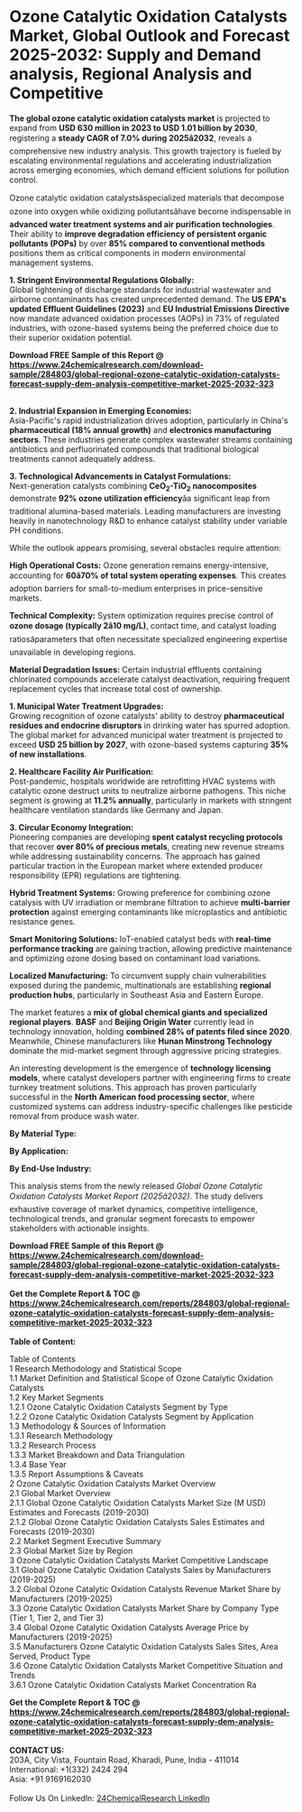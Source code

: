 <h1>Ozone Catalytic Oxidation Catalysts Market, Global Outlook and Forecast 2025-2032: Supply and Demand analysis, Regional Analysis and Competitive</h1><p><strong>The global ozone catalytic oxidation catalysts market</strong> is projected to expand from <strong>USD 630 million in 2023 to USD 1.01 billion by 2030</strong>, registering a <strong>steady CAGR of 7.0% during 2025â2032</strong>, reveals a comprehensive new industry analysis. This growth trajectory is fueled by escalating environmental regulations and accelerating industrialization across emerging economies, which demand efficient solutions for pollution control.</p><p>Ozone catalytic oxidation catalystsâspecialized materials that decompose ozone into oxygen while oxidizing pollutantsâhave become indispensable in <strong>advanced water treatment systems and air purification technologies</strong>. Their ability to <strong>improve degradation efficiency of persistent organic pollutants (POPs)</strong> by over <strong>85% compared to conventional methods</strong> positions them as critical components in modern environmental management systems.</p><p><strong>1. Stringent Environmental Regulations Globally:</strong><br>
Global tightening of discharge standards for industrial wastewater and airborne contaminants has created unprecedented demand. The <strong>US EPA's updated Effluent Guidelines (2023)</strong> and <strong>EU Industrial Emissions Directive</strong> now mandate advanced oxidation processes (AOPs) in 73% of regulated industries, with ozone-based systems being the preferred choice due to their superior oxidation potential.</p><div><b>Download FREE Sample of this Report @ 
            <a href="https://www.24chemicalresearch.com/download-sample/284803/global-regional-ozone-catalytic-oxidation-catalysts-forecast-supply-dem-analysis-competitive-market-2025-2032-323">
            https://www.24chemicalresearch.com/download-sample/284803/global-regional-ozone-catalytic-oxidation-catalysts-forecast-supply-dem-analysis-competitive-market-2025-2032-323</a></b></div><br><p><strong>2. Industrial Expansion in Emerging Economies:</strong><br>
Asia-Pacific's rapid industrialization drives adoption, particularly in China's <strong>pharmaceutical (18% annual growth)</strong> and <strong>electronics manufacturing sectors</strong>. These industries generate complex wastewater streams containing antibiotics and perfluorinated compounds that traditional biological treatments cannot adequately address.</p><p><strong>3. Technological Advancements in Catalyst Formulations:</strong><br>
Next-generation catalysts combining <strong>CeO<sub>2</sub>-TiO<sub>2</sub> nanocomposites</strong> demonstrate <strong>92% ozone utilization efficiency</strong>âa significant leap from traditional alumina-based materials. Leading manufacturers are investing heavily in nanotechnology R&amp;D to enhance catalyst stability under variable PH conditions.</p><p>While the outlook appears promising, several obstacles require attention:</p><p><strong>High Operational Costs:</strong> Ozone generation remains energy-intensive, accounting for <strong>60â70% of total system operating expenses</strong>. This creates adoption barriers for small-to-medium enterprises in price-sensitive markets.</p><p><strong>Technical Complexity:</strong> System optimization requires precise control of <strong>ozone dosage (typically 2â10 mg/L)</strong>, contact time, and catalyst loading ratiosâparameters that often necessitate specialized engineering expertise unavailable in developing regions.</p><p><strong>Material Degradation Issues:</strong> Certain industrial effluents containing chlorinated compounds accelerate catalyst deactivation, requiring frequent replacement cycles that increase total cost of ownership.</p><p><strong>1. Municipal Water Treatment Upgrades:</strong><br>
Growing recognition of ozone catalysts' ability to destroy <strong>pharmaceutical residues and endocrine disruptors</strong> in drinking water has spurred adoption. The global market for advanced municipal water treatment is projected to exceed <strong>USD 25 billion by 2027</strong>, with ozone-based systems capturing <strong>35% of new installations</strong>.</p><p><strong>2. Healthcare Facility Air Purification:</strong><br>
Post-pandemic, hospitals worldwide are retrofitting HVAC systems with catalytic ozone destruct units to neutralize airborne pathogens. This niche segment is growing at <strong>11.2% annually</strong>, particularly in markets with stringent healthcare ventilation standards like Germany and Japan.</p><p><strong>3. Circular Economy Integration:</strong><br>
Pioneering companies are developing <strong>spent catalyst recycling protocols</strong> that recover <strong>over 80% of precious metals</strong>, creating new revenue streams while addressing sustainability concerns. The approach has gained particular traction in the European market where extended producer responsibility (EPR) regulations are tightening.</p><p><strong>Hybrid Treatment Systems:</strong> Growing preference for combining ozone catalysis with UV irradiation or membrane filtration to achieve <strong>multi-barrier protection</strong> against emerging contaminants like microplastics and antibiotic resistance genes.</p><p><strong>Smart Monitoring Solutions:</strong> IoT-enabled catalyst beds with <strong>real-time performance tracking</strong> are gaining traction, allowing predictive maintenance and optimizing ozone dosing based on contaminant load variations.</p><p><strong>Localized Manufacturing:</strong> To circumvent supply chain vulnerabilities exposed during the pandemic, multinationals are establishing <strong>regional production hubs</strong>, particularly in Southeast Asia and Eastern Europe.</p><p>The market features a <strong>mix of global chemical giants and specialized regional players</strong>. <strong>BASF</strong> and <strong>Beijing Origin Water</strong> currently lead in technology innovation, holding <strong>combined 28% of patents filed since 2020</strong>. Meanwhile, Chinese manufacturers like <strong>Hunan Minstrong Technology</strong> dominate the mid-market segment through aggressive pricing strategies.</p><p>An interesting development is the emergence of <strong>technology licensing models</strong>, where catalyst developers partner with engineering firms to create turnkey treatment solutions. This approach has proven particularly successful in the <strong>North American food processing sector</strong>, where customized systems can address industry-specific challenges like pesticide removal from produce wash water.</p><p><strong>By Material Type:</strong></p><p><strong>By Application:</strong></p><p><strong>By End-Use Industry:</strong></p><p>This analysis stems from the newly released <em>Global Ozone Catalytic Oxidation Catalysts Market Report (2025â2032)</em>. The study delivers exhaustive coverage of market dynamics, competitive intelligence, technological trends, and granular segment forecasts to empower stakeholders with actionable insights.</p><div><b>Download FREE Sample of this Report @ 
            <a href="https://www.24chemicalresearch.com/download-sample/284803/global-regional-ozone-catalytic-oxidation-catalysts-forecast-supply-dem-analysis-competitive-market-2025-2032-323">
            https://www.24chemicalresearch.com/download-sample/284803/global-regional-ozone-catalytic-oxidation-catalysts-forecast-supply-dem-analysis-competitive-market-2025-2032-323</a></b></div><br><div><b>Get the Complete Report & TOC @ 
            <a href="https://www.24chemicalresearch.com/reports/284803/global-regional-ozone-catalytic-oxidation-catalysts-forecast-supply-dem-analysis-competitive-market-2025-2032-323">
            https://www.24chemicalresearch.com/reports/284803/global-regional-ozone-catalytic-oxidation-catalysts-forecast-supply-dem-analysis-competitive-market-2025-2032-323</a></b></div><br>
            <b>Table of Content:</b><p>Table of Contents<br />
1 Research Methodology and Statistical Scope<br />
1.1 Market Definition and Statistical Scope of Ozone Catalytic Oxidation Catalysts<br />
1.2 Key Market Segments<br />
1.2.1 Ozone Catalytic Oxidation Catalysts Segment by Type<br />
1.2.2 Ozone Catalytic Oxidation Catalysts Segment by Application<br />
1.3 Methodology & Sources of Information<br />
1.3.1 Research Methodology<br />
1.3.2 Research Process<br />
1.3.3 Market Breakdown and Data Triangulation<br />
1.3.4 Base Year<br />
1.3.5 Report Assumptions & Caveats<br />
2 Ozone Catalytic Oxidation Catalysts Market Overview<br />
2.1 Global Market Overview<br />
2.1.1 Global Ozone Catalytic Oxidation Catalysts Market Size (M USD) Estimates and Forecasts (2019-2030)<br />
2.1.2 Global Ozone Catalytic Oxidation Catalysts Sales Estimates and Forecasts (2019-2030)<br />
2.2 Market Segment Executive Summary<br />
2.3 Global Market Size by Region<br />
3 Ozone Catalytic Oxidation Catalysts Market Competitive Landscape<br />
3.1 Global Ozone Catalytic Oxidation Catalysts Sales by Manufacturers (2019-2025)<br />
3.2 Global Ozone Catalytic Oxidation Catalysts Revenue Market Share by Manufacturers (2019-2025)<br />
3.3 Ozone Catalytic Oxidation Catalysts Market Share by Company Type (Tier 1, Tier 2, and Tier 3)<br />
3.4 Global Ozone Catalytic Oxidation Catalysts Average Price by Manufacturers (2019-2025)<br />
3.5 Manufacturers Ozone Catalytic Oxidation Catalysts Sales Sites, Area Served, Product Type<br />
3.6 Ozone Catalytic Oxidation Catalysts Market Competitive Situation and Trends<br />
3.6.1 Ozone Catalytic Oxidation Catalysts Market Concentration Ra</p><div><b>Get the Complete Report & TOC @ 
            <a href="https://www.24chemicalresearch.com/reports/284803/global-regional-ozone-catalytic-oxidation-catalysts-forecast-supply-dem-analysis-competitive-market-2025-2032-323">
            https://www.24chemicalresearch.com/reports/284803/global-regional-ozone-catalytic-oxidation-catalysts-forecast-supply-dem-analysis-competitive-market-2025-2032-323</a></b></div><br><b>CONTACT US:</b><br>
            203A, City Vista, Fountain Road, Kharadi, Pune, India - 411014<br>
            International: +1(332) 2424 294<br>
            Asia: +91 9169162030 <br><br>
            Follow Us On LinkedIn: <a href="https://www.linkedin.com/company/24chemicalresearch/">24ChemicalResearch LinkedIn</a>
